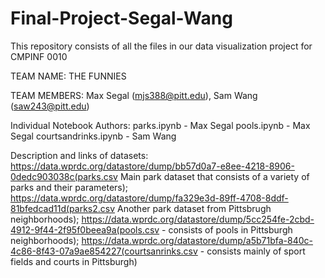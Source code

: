 # Final-Project-Segal-Wang
This repository consists of all the files in our data visualization project for CMPINF 0010

TEAM NAME: THE FUNNIES

TEAM MEMBERS: Max Segal (mjs388@pitt.edu), Sam Wang (saw243@pitt.edu)

Individual Notebook Authors:
parks.ipynb - Max Segal
pools.ipynb - Max Segal
courtsandrinks.ipynb - Sam Wang

Description and links of datasets:  
https://data.wprdc.org/datastore/dump/bb57d0a7-e8ee-4218-8906-0dedc903038c(parks.csv Main park dataset that consists of a variety of parks and their parameters); https://data.wprdc.org/datastore/dump/fa329e3d-89ff-4708-8ddf-81bfedcad11d(parks2.csv Another park dataset from Pittsbrugh neighborhoods); https://data.wprdc.org/datastore/dump/5cc254fe-2cbd-4912-9f44-2f95f0beea9a(pools.csv - consists of pools in Pittsburgh neighborhoods); https://data.wprdc.org/datastore/dump/a5b71bfa-840c-4c86-8f43-07a9ae854227(courtsanrinks.csv - consists mainly of sport fields and courts in Pittsburgh)
